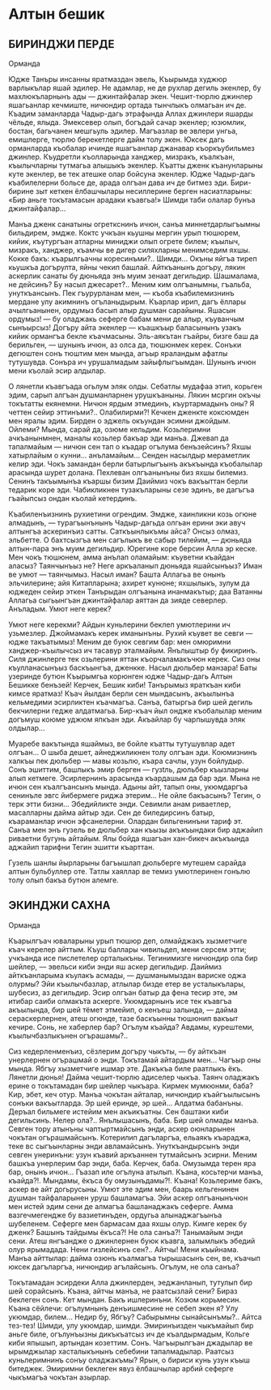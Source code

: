 # Алтын бешик

## БИРИНДЖИ ПЕРДЕ

Орманда

Юдже Танъры инсанны яратмаздан эвель,
Къырымда худжюр варлыкълар яшай эдилер.
Не адамлар, не де рухлар дегиль экенлер, 
бу махлюкъларнынъ ады — джинтайфалар экен. 
Чешит-тюрлю джинлер яшагьанлар кечмиште, 
ничюндир ортада тынчлыкъ олмагьан ич де.
Къадим заманларда Чадыр-дагь этрафында 
Аллах джинлери яшарды чёльде, ялыда.
Эмексевер олып, богъдай сачар экенлер; 
юзюмлик, бостан, багьчанен мешгьуль эдилер. 
Магъазлар ве эвлери унгьа, емишлерге, 
тюрлю берекетлерге дайм толу экен.
Юксек дагь орманларда къобалар ичинде 
яшагъанлар джанавар къоркъубильмез джинлер. 
Къудретли къолларында ханджер, мизракъ, къалкъан, 
къылычларны тутмагьа алышыкъ экенлер.
Къатты дженк къанунларыны куте экенлер, 
ве тек атешке олар бойсуна экенлер.
Юдже Чадыр-дагь къабилелерни больсе де,
арада олгъан дава ич де битмез эди.
Бири-бирине зыт кеткен ёлбашчылары 
несиллерине берген насиатларыны:
«Бир аньге токътамасын арадаки къавгьа!»
Шимди таби олалар бунъа джинтайфалар...

Манъа дженк санатыны огреткснинъ ичюн, 
санъа миннетдарлыгъымны бильдирем, эмдже.
Коктс учкъан кьушны мергин урып тюшюрем, 
кийик, къутургъан атларны миниджи олып 
огрете билем; къылыч, мизракъ, ханджер, къамчы
ве дигер силяхларны менимседим яхшы.
Кокке бакъ: къарылгьачны коресинъми?.. Шимди...
Окъны яйгъа тиреп кьушкъа догърулта, яйны чекип башлай.
Айткъанынъ догъру, лякин аскерлик санаты 
бу дюньяда энъ муим зенаат дегильдир.
Шашмалама, не дейсинъ? Бу насыл джесарет?..
Меним ким олгъанымны, гъальба, унуткъансынъ.
Пек гъурурланам мен, — къоба къабилемизнинъ 
мердане улу акимнинъ огъланыдырым.
Къарлар ирип, дагъ ёллары ачылгьанынен, 
ордумыз басып алыр душман сарайыны.
Яшасын ордумыз! — бу оладжакь сеферге
бабам мени де алыр, къуванчым сынъырсыз!
Догъру айта экенлер — къашкъыр баласынынъ 
узакъ кийик ормангъа бекле къачмасыны.
Эль-аякътан гъайры, бизге баш да берильген, — 
шунынъ ичюн, аз олса да, тюшюнмек керек.
Сонъки дегюштен сонъ тюштим мен мында, 
агъыр яраландым афатлы тутушувда.
Сонъра ич урушалмадым зайыфлыгъымдан.
Шунынъ ичюн мени къолай эсир алдылар.

О лянетли къавгъада огьлум эляк олды.
Себатлы мудафаа этип, корьген эдим, 
сарып алгъан душманларнен урушкъаныны. 
Лякин мсргин окъчы токътатты екянемни.
Ничюн ярдым этмединъ, къуртармадынъ оны?
Я четтен сейир эттинъми?..
Олабилирми?! 
Кечкен дженкте коксюмден мен яралы эдим. 
Бирден о эджель окъундан эсимни джойдым.
Ойлеми?
Мында, сарай да, озюме кельдим. 
Козьлеримни ачкъанынмнен, маналы козьлер 
бакъар эди манъа. Джевап да тапалмайым — 
ничюн сен тап о къадар огълума бенъзейсинъ?
Яхшы хатырлайым о кунни... анъламайым... 
Сенден насылдыр мераметлик келир эди.
Чокъ замандан берли батырлыгъынъ акъкъында 
къобалылар арасында шурет долана.
Пехлеван олгъанынъны биз яхшы билемиз.
Сенинъ такъымынъа къаршы бизим Даиймиз 
чокъ вакъыттан берли тедарик коре эди. 
Чабикликнен тузакъларыны сезе эдинъ,
ве дагъгъа гъайыпсыз ондан къолай кетердинъ.

Къабиленъизнинъ рухиетини огрендим.
Эмдже, хаинликни козь огюне алмадынъ, —
турагъынънынъ Чадыр-дагьда олгьан ерини 
эки авуч алтынгъа аскеринъиз сатты.
Саткъынлыкъмы айса? Онсыз олмаз, эльбетте.
О бахтсызгъа мен сагълыкъ ве сабыр тилейим, — 
дюньяда алтын-пара энъ муим дегильдир. 
Юрегине коре берсин Алла эр кеске.
Мен чокъ тюшюнем, амма анълап оламайым: 
къуветни къайдан аласыз? Таянчынъыз не?
Неге аркъаланып дюньяда яшайсынъыз?
Иман ве умют — таянчымыз.
Насыл иман?
Башта Аллагьа ве онынъ эльчилерине; 
айя Китапларына; ахирет кунюне; 
яхшылыкъ, зулум да юджеден сейир эткен 
Танърыдан олгъанына инанмакътыр; даа 
Ватанны Аллагьа сыгьынгъан джинтайфалар 
аяттан да зияде северлер.
Анъладым.
Умют неге керек?

Умют неге керекми?
Айдын куньлерини беклеп умютлерини 
ич узьмезлер. Джоймамакъ керек иманынъны. 
Рухий къувет ве севги — юдже такъатымыз!
Меним де буюк севгим бар: мен омюримни 
ханджер-къылычсыз ич тасавур эталмайым.
Янълыштыр бу фикиринъ. Силя джинлерге тек 
озьлерини яттан къорчаламакъчюн керек.
Сиз оны къулланасынъыз баскъынгъа, дженкке.
Насыл дюльбер манзара! Баты узеринде 
бутюн Къырымгьа корюнген юдже Чадыр-дагь
Алтын Бешикке бенъзей!
Керчек, Бешик киби!
Танърымыз яраткъан киби кимсе яратмаз!
Къач йылдан берли сен мындасынъ, акъылынъа 
кельмедими эсирликтен къачмагъа. Санъа, 
батыргьа бир шей дегиль бекчилерни гедже 
алдатмагьа.
Бир-къач йыл ондже къобалылар 
меним догъмуш коюме уджюм япкъан эди. 
Акъайлар бу чарпышувда эляк олдылар...

Муаребе вакътында яшаймыз, ве бойле 
къатты тутушувлар адет олгъан...
О шыба
дешет, айнеджиликнен толу олгъан эди.
Коюмизнинъ халкъы пек дюльбер — мавы козьлю, 
къара сачлы, узун бойлудыр. Сонъ эшиттим,
башлыкъ эмир берген — гузtль, дюльбер къызларны 
алып кетмеге. Эсирлернинъ арасында 
къардашым да бар эди.
Мына не ичюн сен 
къалгъансынъ мында. Адыны айт, тапып оны, 
укюмдаргъа сенинъле эвгс йибермеге 
риджа этерим... Не ойле бакъасынъ?
Тегин,
о терк этти бизни... Эбедийликте энди.
Севимли анам риваетлер, масалларны
дайма айтыр эди. Сен де биледирсинъ 
батыр, къараманлар ичюн эфсанелерни.
Олардан бильгенинъни тариф эт.
Санъа мен энъ гузель ве дюльбер хан къызы акъкъындаки 
бир аджайип риваетни бугунь айтайым.
Ялы бойда яшагъан хан-бикеч акъкъында 
аджайип тарифни Тегин эшитти къарттан.

Гузель шанлы йырларыны багъышлап дюльберге
мутешем сарайда алтын бульбуллер оте.
Татлы хаяллар ве темиз умютлеринен 
гонълю толу олып бакъа бутюн алемге.

## ЭКИНДЖИ САХНА 

Орманда

Къарылгъач юваларыны урып тюшюр деп, 
олмайджакъ хызметчиге къач керелер айттым. 
Къуш баллары чивильдеп, мени серcем этти; 
учкъанда исе пислетелер орталыкъны.
Тегинимизге ничюндир ола бир шейлер, —
эвельси киби энди яш аскер дегильдир.
Даиймиз айткъанларыма къулакъ асмады, —
душманымыздан вариске оджа олурмы?
Эйи къылычбазлар, атлылар бизде етер 
ве усталыкълары, шубесиз, аз дегильдир.
Эсир олгъан батыр да фена тесир эте, 
эм итибар саиби олмакъта аскерге.
Укюмдарнынъ исе тек къавгъа акъылында, 
бир шей тёмет этмейип, о кенъеш залында, —
дайма сераскерлернен, атеш огюнде, 
тазе баскъынны тюшюнип вакъыт кечире.
Сонь, не хаберлер бар? Огълум къайда? Авдамы,
курештеми, къылычбазлыкънен огърашамы?..

Сиз кедерленменъиз, сёзлерим догъру чыкъты, — 
бу айткъан унерлернен огърашмай о энди. 
Токътамай айтардым мен...
Чагъыр оны мында.
Ябгъу хызметчиге ишмар эте.
Дакъкъа биле раатлыкъ ёкъ. Лянетли дюнья!
Дайма чешит-тюрлю адиселер чыкъа.
Таянч оладжакъ ерине о токътамадан 
бир шейлер чыкъара.
Кирмек мумкюнми, баба?
Кир, эбет, кеч отур. Манъа чокътан айталар, 
ничюндир къайгъылысынъ сонъки вакъытларда.
Эр шей еринде, эр шей...
Алдатма бабанъны.
Деръал бильмеге истейим мен акъикъатны.
Сен баштаки киби дегильсинъ. Нелер ола?..
Янълышасынъ, баба. Бир шей олмады манъа.
Севген тору атынъны чаптыртмайсынъ энди,
аскер оюнларынен чокътан огърашмайсынъ. 
Котерилип дагъларгъа, ельаякъ къараджа,
теке вс сыгъынларны энди авламайсынъ. 
Унуткъандырсынъ энди севген унеринъни: 
узун къавий аркъаннен тутмайсынъ эсирни.
Меним башкъа унерлерим бар энди, баба.
Керчек, баба. Омузымда терен яра бар,
онынъ ичюн...
Гъазап иле огълуна атылып.
Къана, косьтерчи манъа, къайда?!.
Мындамы, ёкъса бу омузынъдамы?!. Къана! 
Козьлериме бакъ, аскер ве айт догьрусыны.
Умют эте эдим мен, баарь кельгенинен 
душман тайфаларынен уруш башламагъа.
Эйи аскер олгъанынъчюн мен истей эдим 
сени де алмагъа башланаджакъ сеферге.
Амма вазгечмегендже бу вазиетинъден,
ордугьа алынаджагъынъа шубеленем.
Сеферге мен бармасам даа яхшы олур.
Кимге керек бу дженк?
Башынъ тайдымы ёкъса?! 
Не ола санъа?! Танымайым энди сени.
Атеш янгъандже о джинлернен буюк къавга, 
залымлыкъ эбедий олур ярымадада.
Нени гизлейсинъ сен?.. Айтчы! Мени къыйнама. 
Манъа айттылар: дайма озюнъ къалмагъа
тырышасынъ сен, ве, къачып юксек дагъларгъа, 
ничюндир агълайсынъ. Огълум, не ола санъа?

Токътамадан эсирдеки Алла джинлерден, 
эеджанланып, тутулып бир шей сорайсынъ.
Къана, айтчы манъа, не раатсызлай сени?
Бираз беклеген сонъ.
Кет мындан. Бакъ ишлеринъни. Козюм корьмесин. 
Къана сёйлечи: огълумнынъ денъишмесине 
не себеп экен я?
Улу укюмдар, билем...
Недир бу, Ябгъу? Сабырымны сынайсынъмы?.. 
Айтса тез-тез!
Шимди, улу укюмдар, шимди. 
Эмиринъизден чыкъмайып бир аньге биле, 
огълунъызны дикъкъатсыз ич де къалдырмадым,
Кольге киби япышып, артындан козеттим.
Сонъ.
Чагъырылгъан джадылар ве ырымджылар
хасталыкънынъ себебини тапалмадылар.
Раатсыз куньлеримнинъ сонъу оладжакъмы? 
Ярын, о бириси кунь узун къыш битеджек. 
Эмиримни беклеген явуз ёлбашчылар 
арбий сеферге чыкъмагъа чокътан азырлар.
